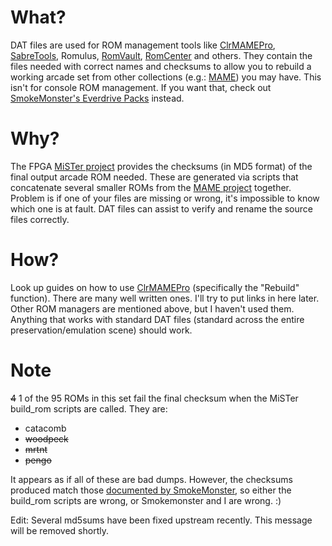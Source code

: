# What?
DAT files are used for ROM management tools like [ClrMAMEPro](https://mamedev.emulab.it/clrmamepro/), [SabreTools](https://github.com/SabreTools/SabreTools), Romulus, [RomVault](http://www.romvault.com), [RomCenter](https://www.romcenter.com) and others.  They contain the files needed with correct names and checksums to allow you to rebuild a working arcade set from other collections (e.g.: [MAME](https://www.mamedev.org/)) you may have.  This isn't for console ROM management.  If you want that, check out [SmokeMonster's Everdrive Packs](https://github.com/SmokeMonsterPacks/EverDrive-Packs-Lists-Database) instead.

# Why?
The FPGA [MiSTer project](https://github.com/MiSTer-devel/Main_MiSTer/wiki) provides the checksums (in MD5 format) of the final output arcade ROM needed.  These are generated via scripts that concatenate several smaller ROMs from the [MAME project](https://www.mamedev.org) together.  Problem is if one of your files are missing or wrong, it's impossible to know which one is at fault.  DAT files can assist to verify and rename the source files correctly.

# How?
Look up guides on how to use [ClrMAMEPro](https://mamedev.emulab.it/clrmamepro/) (specifically the "Rebuild" function).  There are many well written ones.  I'll try to put links in here later.  Other ROM managers are mentioned above, but I haven't used them.  Anything that works with standard DAT files (standard across the entire preservation/emulation scene) should work. 

# Note
~~4~~ 1 of the 95 ROMs in this set fail the final checksum when the MiSTer build_rom scripts are called.  They are:
* catacomb
* ~~woodpeck~~
* ~~mrtnt~~
* ~~pengo~~

It appears as if all of these are bad dumps.  However, the checksums produced match those [documented by SmokeMonster](https://github.com/SmokeMonsterPacks/EverDrive-Packs-Lists-Database/blob/master/EverDrive%20Pack%20SMDBs/MiSTer.txt), so either the build_rom scripts are wrong, or Smokemonster and I are wrong. :)

Edit: Several md5sums have been fixed upstream recently. This message will be removed shortly. 
